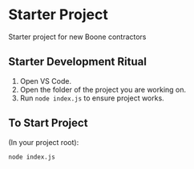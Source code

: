 # Starter Project

Starter project for new Boone contractors

## Starter Development Ritual

1. Open VS Code.
2. Open the folder of the project you are working on.
3. Run `node index.js` to ensure project works.

## To Start Project

(In your project root):

```
node index.js 
```